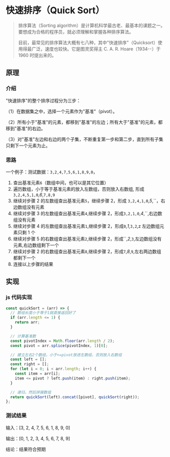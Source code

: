 # 快速排序（Quick Sort）

> 排序算法（Sorting algorithm）是计算机科学最古老、最基本的课题之一。要想成为合格的程序员，就必须理解和掌握各种排序算法。
>
> 目前，最常见的排序算法大概有七八种，其中"快速排序"（Quicksort）使用得最广泛，速度也较快。它是图灵奖得主 C. A. R. Hoare（1934--）于 1960 时提出来的。

## 原理

### 介绍

"快速排序"的整个排序过程分为三步：

（1）在数据集之中，选择一个元素作为"基准"（pivot）。

（2）所有小于"基准"的元素，都移到"基准"的左边；所有大于"基准"的元素，都移到"基准"的右边。

（3）对"基准"左边和右边的两个子集，不断重复第一步和第二步，直到所有子集只剩下一个元素为止。

### 思路

一个例子：测试数据：`3,2,4,7,5,6,1,8,9,0`，

1. 查出基准元素`6`（数组中间，也可以是其它位置）
2. 遍历数组，小于等于基准元素的放入左数组，否则放入右数组, 形成 `3,2,4,5,1,0`,_6_,`7,8,9`
3. 继续对步骤 2 的左数组查出基准元素`5`，继续步骤 2，形成 `3,2,4,1,0`,_5_,``，右边数组没有元素
4. 继续对步骤 3 的左数组查出基准元素`4`,继续步骤 2，形成`3,2,1,0`,_4_,``,右边数组没有元素
5. 继续对步骤 4 的左数组查出基准元素`1`,继续步骤 2，形成`0`,_1_,`3,2`,z 左边数组元素只剩 1 个
6. 继续对步骤 5 的右数组查出基准元素`2`,继续步骤 2，形成``,_2_,`3`,左边数组没有元素,右边数组剩下一个
7. 继续对步骤 2 的右数组查出基准元素`8`,继续步骤 2，形成`7`,_8_,`9`,左右两边数组都剩下一个
8. 连接以上步骤的结果

## 实现

### js 代码实现

```js
const quickSort = (arr) => {
  // 数组长度小于等于1就直接返回好了
  if (arr.length <= 1) {
    return arr;
  }

  // 计算基准数
  const pivotIndex = Math.floor(arr.length / 2);
  const pivot = arr.splice(pivotIndex, 1)[0];

  // 建立左右2个数组，小于<=pivot放进左数组，否则放入右数组
  const left = [];
  const right = [];
  for (let i = 0; i < arr.length; i++) {
    const item = arr[i];
    item <= pivot ? left.push(item) : right.push(item);
  }

  // 递归，然后拼接数组
  return quickSort(left).concat([pivot], quickSort(right));
};
```

### 测试结果

输入：[3, 2, 4, 7, 5, 6, 1, 8, 9, 0]

输出：[0, 1, 2, 3, 4, 5, 6, 7, 8, 9]

结论：结果符合预期
